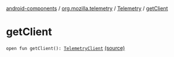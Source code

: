 [android-components](../../index.md) / [org.mozilla.telemetry](../index.md) / [Telemetry](index.md) / [getClient](./get-client.md)

# getClient

`open fun getClient(): `[`TelemetryClient`](../../org.mozilla.telemetry.net/-telemetry-client/index.md) [(source)](https://github.com/mozilla-mobile/android-components/blob/master/components/service/telemetry/src/main/java/org/mozilla/telemetry/Telemetry.java#L289)